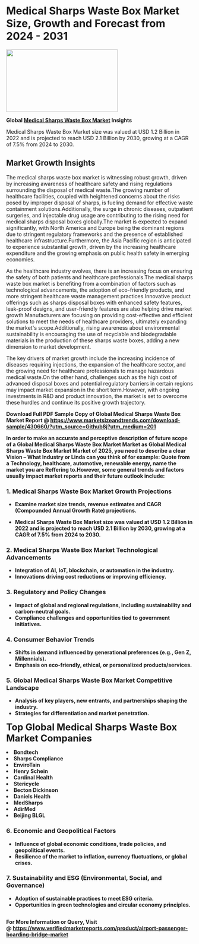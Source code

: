 <H1>Medical Sharps Waste Box Market Size, Growth and Forecast from 2024 - 2031</H1><img class="aligncenter size-medium wp-image-584254" src="https://thirdeyenews.in/wp-content/uploads/2024/09/Global-Market-Research-300x168.jpeg" alt="" width="300" height="168" /><p><strong>Global&nbsp;<a href="https://www.marketsizeandtrends.com/download-sample/430660/?utm_source=Github8j?utm_medium=201">Medical Sharps Waste Box Market</a> Insights</strong></p><p>Medical Sharps Waste Box Market size was valued at USD 1.2 Billion in 2022 and is projected to reach USD 2.1 Billion by 2030, growing at a CAGR of 7.5% from 2024 to 2030.</p><p><h2>Market Growth Insights</h2> <p>The medical sharps waste box market is witnessing robust growth, driven by increasing awareness of healthcare safety and rising regulations surrounding the disposal of medical waste.The growing number of healthcare facilities, coupled with heightened concerns about the risks posed by improper disposal of sharps, is fueling demand for effective waste containment solutions.Additionally, the surge in chronic diseases, outpatient surgeries, and injectable drug usage are contributing to the rising need for medical sharps disposal boxes globally.The market is expected to expand significantly, with North America and Europe being the dominant regions due to stringent regulatory frameworks and the presence of established healthcare infrastructure.Furthermore, the Asia Pacific region is anticipated to experience substantial growth, driven by the increasing healthcare expenditure and the growing emphasis on public health safety in emerging economies.<strong></strong> <p>As the healthcare industry evolves, there is an increasing focus on ensuring the safety of both patients and healthcare professionals.The medical sharps waste box market is benefiting from a combination of factors such as technological advancements, the adoption of eco-friendly products, and more stringent healthcare waste management practices.Innovative product offerings such as sharps disposal boxes with enhanced safety features, leak-proof designs, and user-friendly features are also helping drive market growth.Manufacturers are focusing on providing cost-effective and efficient solutions to meet the needs of healthcare providers, ultimately expanding the market's scope.Additionally, rising awareness about environmental sustainability is encouraging the use of recyclable and biodegradable materials in the production of these sharps waste boxes, adding a new dimension to market development.<p>The key drivers of market growth include the increasing incidence of diseases requiring injections, the expansion of the healthcare sector, and the growing need for healthcare professionals to manage hazardous medical waste.On the other hand, challenges such as the high cost of advanced disposal boxes and potential regulatory barriers in certain regions may impact market expansion in the short term.However, with ongoing investments in R&D and product innovation, the market is set to overcome these hurdles and continue its positive growth trajectory.<strong></p><p><span class=""><strong>Download Full PDF Sample Copy of Global Medical Sharps Waste Box Market Report</strong> @ <a href="https://www.marketsizeandtrends.com/download-sample/430660/?utm_source=Github8j?utm_medium=201" target="_blank">https://www.marketsizeandtrends.com/download-sample/430660/?utm_source=Github8j?utm_medium=201</a></span></p><p>In order to make an accurate and perceptive description of future scope of a Global&nbsp;Medical Sharps Waste Box Market Market as Global&nbsp;Medical Sharps Waste Box Market Market of 2025, you need to describe a clear Vision &ndash; What Industry or Linda can you think of for example: Quote from a Technology, healthcare, automotive, renewable energy, name the market you are Reffering to.However, some general trends and factors usually impact market reports and their future outlook include:</p><h3>1.&nbsp;<strong>Medical Sharps Waste Box Market Growth Projections</strong></h3><ul><li>Examine market size trends, revenue estimates and CAGR (Compounded Annual Growth Rate) projections.</li><li><p>Medical Sharps Waste Box Market size was valued at USD 1.2 Billion in 2022 and is projected to reach USD 2.1 Billion by 2030, growing at a CAGR of 7.5% from 2024 to 2030.</p></li></ul><h3>2.&nbsp;<strong>Medical Sharps Waste Box Market Technological Advancements</strong></h3><ul><li>Integration of AI, IoT, blockchain, or automation in the industry.</li><li>Innovations driving cost reductions or improving efficiency.</li></ul><h3>3.&nbsp;<strong>Regulatory and Policy Changes</strong></h3><ul><li>Impact of global and regional regulations, including sustainability and carbon-neutral goals.</li><li>Compliance challenges and opportunities tied to government initiatives.</li></ul><h3>4.&nbsp;<strong>Consumer Behavior Trends</strong></h3><ul><li>Shifts in demand influenced by generational preferences (e.g., Gen Z, Millennials).</li><li>Emphasis on eco-friendly, ethical, or personalized products/services.</li></ul><h3>5.&nbsp;<strong>Global Medical Sharps Waste Box Market Competitive Landscape</strong></h3><ul><li>Analysis of key players, new entrants, and partnerships shaping the industry.</li><li>Strategies for differentiation and market penetration.</li></ul><p data-pm-slice="1 1 []"><span style="color: inherit; font-family: inherit; font-size: 25px;">Top Global Medical Sharps Waste Box Market Companies</span></p><div class="" data-test-id=""><p><li>Bondtech</li><li> Sharps Compliance</li><li> EnviroTain</li><li> Henry Schein</li><li> Cardinal Health</li><li> Stericycle</li><li> Becton Dickinson</li><li> Daniels Health</li><li> MedSharps</li><li> AdirMed</li><li> Beijing BLGL</li></p></div><h3>6.&nbsp;<strong>Economic and Geopolitical Factors</strong></h3><ul><li>Influence of global economic conditions, trade policies, and geopolitical events.</li><li>Resilience of the market to inflation, currency fluctuations, or global crises.</li></ul><h3>7.&nbsp;<strong>Sustainability and ESG (Environmental, Social, and Governance)</strong></h3><ul><li>Adoption of sustainable practices to meet ESG criteria.</li><li>Opportunities in green technologies and circular economy principles.</li></ul><h2><strong style="font-size: 14px;">For More Information or Query, Visit @&nbsp;</strong><a style="background-color: #ffffff; font-size: 14px;" href="https://www.marketsizeandtrends.com/report/medical-sharps-waste-box-market/" target="_blank">https://www.verifiedmarketreports.com/product/airport-passenger-boarding-bridge-market</a></h2>